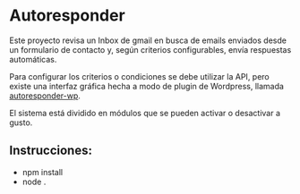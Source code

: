 # Autoresponder

Este proyecto revisa un Inbox de gmail en busca de emails enviados desde un formulario de contacto y, según criterios configurables, envía respuestas automáticas.

Para configurar los criterios o condiciones se debe utilizar la API, pero existe una interfaz gráfica hecha a modo de plugin de Wordpress, llamada [autoresponder-wp](https://github.com/sebfindling/autoresponder-wp).

El sistema está dividido en módulos que se pueden activar o desactivar a gusto.


## Instrucciones:
* npm install
* node .
